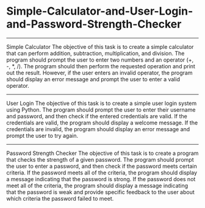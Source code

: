 # Simple-Calculator-and-User-Login-and-Password-Strength-Checker
_________________________________________________________________________________________________________________________________________________________________________
Simple Calculator
The objective of this task is to create a simple calculator that can perform addition, subtraction, multiplication, and division. The program should prompt the user to enter two numbers and an operator (+, -, *, /). The program should then perform the requested operation and print out the result. However, if the user enters an invalid operator, the program should display an error message and prompt the user to enter a valid operator.
_________________________________________________________________________________________________________________________________________________________________________

User Login
The objective of this task is to create a simple user login system using Python. The program should prompt the user to enter their username and password, and then check if the entered credentials are valid. If the credentials are valid, the program should display a welcome message. If the credentials are invalid, the program should display an error message and prompt the user to try again.
_________________________________________________________________________________________________________________________________________________________________________

Password Strength Checker
The objective of this task is to create a program that checks the strength of a given password. The program should prompt the user to enter a password, and then check if the password meets certain criteria. If the password meets all of the criteria, the program should display a message indicating that the password is strong. If the password does not meet all of the criteria, the program should display a message indicating that the password is weak and provide specific feedback to the user about which criteria the password failed to meet.
